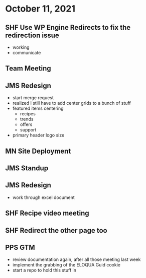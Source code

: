 # October 11, 2021

## SHF Use WP Engine Redirects to fix the redirection issue
- working
- communicate

## Team Meeting

## JMS Redesign
- start merge request
- realized I still have to add center grids to a bunch of stuff
- featured items centering
	- recipes
	- trends
	- offers
	- support
- primary header logo size

## MN Site Deployment

## JMS Standup

## JMS Redesign
- work through excel document

## SHF Recipe video meeting

## SHF Redirect the other page too

## PPS GTM
- review documentation again, after all those meeting last week
- implement the grabbing of the ELOQUA Guid cookie
- start a repo to hold this stuff in